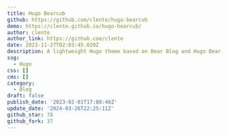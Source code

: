 ```yaml
---
title: Hugo Bearcub
github: https://github.com/clente/hugo-bearcub
demo: https://clente.github.io/hugo-bearcub/
author: clente
author_link: https://github.com/clente
date: 2023-11-27T02:03:45.020Z
description: A lightweight Hugo theme based on Bear Blog and Hugo Bear Blog
ssg:
  - Hugo
css: []
cms: []
category:
  - Blog
draft: false
publish_date: '2023-02-01T17:08:46Z'
update_date: '2024-03-26T22:25:11Z'
github_star: 78
github_fork: 37
---
```

